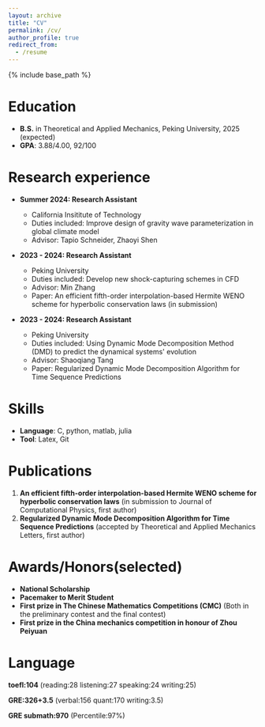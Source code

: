 ```yaml
---
layout: archive
title: "CV"
permalink: /cv/
author_profile: true
redirect_from:
  - /resume
---
```


{% include base_path %}

Education
======
* **B.S.** in Theoretical and Applied Mechanics, Peking University, 2025 (expected)
* **GPA**: 3.88/4.00, 92/100 

Research experience
======
* **Summer 2024: Research Assistant**
  * California Insititute of Technology
  * Duties included: Improve design of gravity wave parameterization in global climate model
  * Advisor: Tapio Schneider, Zhaoyi Shen

* **2023 - 2024: Research Assistant**
  * Peking University
  * Duties included: Develop new shock-capturing schemes in CFD
  * Advisor: Min Zhang
  * Paper: An efficient fifth-order interpolation-based Hermite WENO scheme for hyperbolic conservation laws (in submission)

* **2023 - 2024: Research Assistant**
  * Peking University
  * Duties included: Using Dynamic Mode Decomposition Method (DMD) to predict the dynamical systems' evolution
  * Advisor: Shaoqiang Tang
  * Paper: Regularized Dynamic Mode Decomposition Algorithm for Time Sequence Predictions
  
Skills
======
* **Language**: C, python, matlab, julia
* **Tool**: Latex, Git
  

Publications
======
1. **An efficient fifth-order interpolation-based Hermite WENO scheme for hyperbolic conservation laws** (in submission to Journal of Computational Physics, first author)
2. **Regularized Dynamic Mode Decomposition Algorithm for Time Sequence Predictions** (accepted by Theoretical and Applied Mechanics Letters, first author)



Awards/Honors(selected)
======
* **National Scholarship**
* **Pacemaker to Merit Student**
* **First prize in The Chinese Mathematics Competitions (CMC)** (Both in the preliminary contest and the final contest)
* **First prize in the China mechanics competition in honour of Zhou Peiyuan**

Language
======
**toefl:104** (reading:28 listening:27 speaking:24 writing:25)

**GRE:326+3.5** (verbal:156 quant:170 writing:3.5)

**GRE submath:970** (Percentile:97%)


